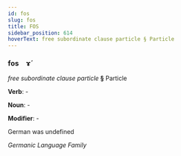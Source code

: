 ```yaml
---
id: fos
slug: fos
title: FOS
sidebar_position: 614
hoverText: free subordinate clause particle § Particle
---
```


### fos&emsp;<span kind="abugida">ɤ́</span>

*free subordinate clause particle* **§** Particle

**Verb**: -

**Noun**: -

**Modifier**: -

German was undefined

*Germanic Language Family*